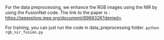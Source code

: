For the data preprocessing, we enhance the RGB images using the NIR by using the FusionNet code. The link to the paper is : https://ieeexplore.ieee.org/document/8966326?denied= 

For training, you can just run the code in data_preprocessing folder. 
```python rgb_nir_fusion.py``` 


